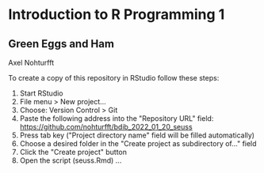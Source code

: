 # Introduction to R Programming 1  
## Green Eggs and Ham  

Axel Nohturfft

To create a copy of this repository in RStudio follow these steps:

1. Start RStudio
2. File menu > New project...
3. Choose: Version Control > Git
4. Paste the following address into the "Repository URL" field: https://github.com/nohturfft/bdib_2022_01_20_seuss  
5. Press tab key ("Project directory name" field will be filled automatically)
6. Choose a desired folder in the "Create project as subdirectory of..." field
7. Click the "Create project" button
8. Open the script (seuss.Rmd) ...
